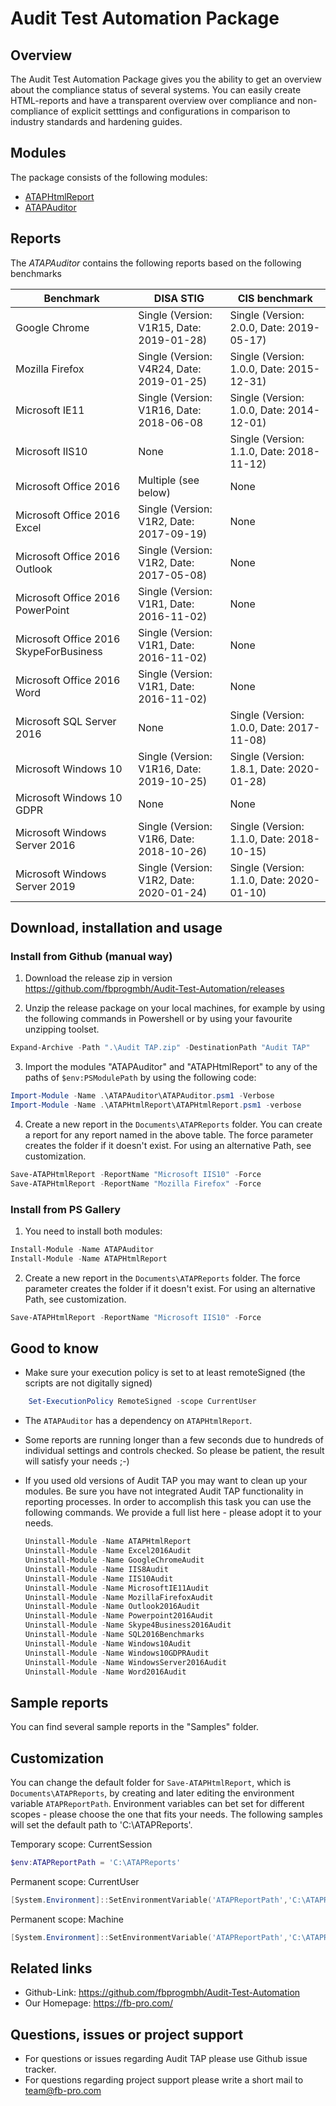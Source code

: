 # Audit Test Automation Package

## Overview

The Audit Test Automation Package gives you the ability to get an overview about the compliance
status of several systems. You can easily create HTML-reports and have a transparent overview over
compliance and non-compliance of explicit setttings and configurations in comparison to industry
standards and hardening guides. 

## Modules

The package consists of the following modules:

* [ATAPHtmlReport](ATAPHtmlReport)
* [ATAPAuditor](ATAPAuditor)

## Reports

The *ATAPAuditor* contains the following reports based on the following benchmarks

Benchmark | DISA STIG | CIS benchmark
------------ | ------------- | -------------
Google Chrome | Single (Version: V1R15, Date: 2019-01-28) | Single (Version: 2.0.0, Date: 2019-05-17)
Mozilla Firefox | Single (Version: V4R24, Date: 2019-01-25) | Single (Version: 1.0.0, Date: 2015-12-31)
Microsoft IE11 | Single (Version: V1R16, Date: 2018-06-08 | Single (Version: 1.0.0, Date: 2014-12-01)
Microsoft IIS10 | None | Single (Version: 1.1.0, Date: 2018-11-12)
Microsoft Office 2016 | Multiple (see below) | None
Microsoft Office 2016 Excel | Single (Version: V1R2, Date: 2017-09-19) | None
Microsoft Office 2016 Outlook | Single (Version: V1R2, Date: 2017-05-08) | None
Microsoft Office 2016 PowerPoint | Single (Version: V1R1, Date: 2016-11-02) | None
Microsoft Office 2016 SkypeForBusiness | Single (Version: V1R1, Date: 2016-11-02) | None
Microsoft Office 2016 Word | Single (Version: V1R1, Date: 2016-11-02) | None
Microsoft SQL Server 2016 | None | Single (Version: 1.0.0, Date: 2017-11-08)
Microsoft Windows 10 | Single (Version: V1R16, Date: 2019-10-25) | Single (Version: 1.8.1, Date: 2020-01-28)
Microsoft Windows 10 GDPR | None | None
Microsoft Windows Server 2016 | Single (Version: V1R6, Date: 2018-10-26) | Single (Version: 1.1.0, Date: 2018-10-15)
Microsoft Windows Server 2019 | Single (Version: V1R2, Date: 2020-01-24) | Single (Version: 1.1.0, Date: 2020-01-10)


## Download, installation and usage

### Install from Github (manual way)

1. Download the release zip in version https://github.com/fbprogmbh/Audit-Test-Automation/releases

2. Unzip  the release package on your local machines, for example by using the following commands in Powershell or by using your favourite unzipping toolset.
```Powershell
Expand-Archive -Path ".\Audit TAP.zip" -DestinationPath "Audit TAP"
```

3. Import the modules "ATAPAuditor" and "ATAPHtmlReport" to any of the paths of `$env:PSModulePath` by using the following code:
```Powershell
Import-Module -Name .\ATAPAuditor\ATAPAuditor.psm1 -Verbose
Import-Module -Name .\ATAPHtmlReport\ATAPHtmlReport.psm1 -verbose
```

4. Create a new report in the `Documents\ATAPReports` folder. You can create a report for any report named in the above table.
The force parameter creates the folder if it doesn't exist. For using an alternative Path, see customization.

```Powershell
Save-ATAPHtmlReport -ReportName "Microsoft IIS10" -Force
Save-ATAPHtmlReport -ReportName "Mozilla Firefox" -Force
```

### Install from PS Gallery

1. You need to install both modules:
```Powershell
Install-Module -Name ATAPAuditor
Install-Module -Name ATAPHtmlReport
```
2. Create a new report in the `Documents\ATAPReports` folder. The force parameter creates the folder if it doesn't exist. For using an alternative Path, see customization.

```Powershell
Save-ATAPHtmlReport -ReportName "Microsoft IIS10" -Force
```
## Good to know

* Make sure your execution policy is set to at least remoteSigned (the scripts are not digitally signed)

```powershell
	Set-ExecutionPolicy RemoteSigned -scope CurrentUser
```

* The `ATAPAuditor` has a dependency on `ATAPHtmlReport`.

* Some reports are running longer than a few seconds due to hundreds of individual settings and controls checked. So please be patient, the result will satisfy your needs ;-)
 
* If you used old versions of Audit TAP you may want to clean up your modules. Be sure you have not integrated Audit TAP functionality in reporting processes. In order to accomplish this task you can use the following commands. We provide a full list here - please adopt it to your needs.

	```Powershell
	Uninstall-Module -Name ATAPHtmlReport
	Uninstall-Module -Name Excel2016Audit
	Uninstall-Module -Name GoogleChromeAudit
	Uninstall-Module -Name IIS8Audit
	Uninstall-Module -Name IIS10Audit
	Uninstall-Module -Name MicrosoftIE11Audit
	Uninstall-Module -Name MozillaFirefoxAudit
	Uninstall-Module -Name Outlook2016Audit
	Uninstall-Module -Name Powerpoint2016Audit
	Uninstall-Module -Name Skype4Business2016Audit
	Uninstall-Module -Name SQL2016Benchmarks
	Uninstall-Module -Name Windows10Audit
	Uninstall-Module -Name Windows10GDPRAudit
	Uninstall-Module -Name WindowsServer2016Audit
	Uninstall-Module -Name Word2016Audit
	```
## Sample reports

You can find several sample reports in the "Samples" folder.

## Customization

You can change the default folder for `Save-ATAPHtmlReport`, which is `Documents\ATAPReports`, by creating and later editing the environment variable `ATAPReportPath`. 
Environment variables can bet set for different scopes - please choose the one that fits your needs. The following samples will set the default path to 'C:\ATAPReports'.

Temporary scope: CurrentSession
```Powershell
$env:ATAPReportPath = 'C:\ATAPReports'
```

Permanent scope: CurrentUser
```Powershell
[System.Environment]::SetEnvironmentVariable('ATAPReportPath','C:\ATAPReports',[System.EnvironmentVariableTarget]::User)
```
Permanent scope: Machine
```Powershell
[System.Environment]::SetEnvironmentVariable('ATAPReportPath','C:\ATAPReports',[System.EnvironmentVariableTarget]::Machine)
```

 ## Related links

* Github-Link: https://github.com/fbprogmbh/Audit-Test-Automation
* Our Homepage: https://fb-pro.com/

 ## Questions, issues or project support

*  For questions or issues regarding Audit TAP please use Github issue tracker.
*  For questions regarding project support please write a short mail to team@fb-pro.com 